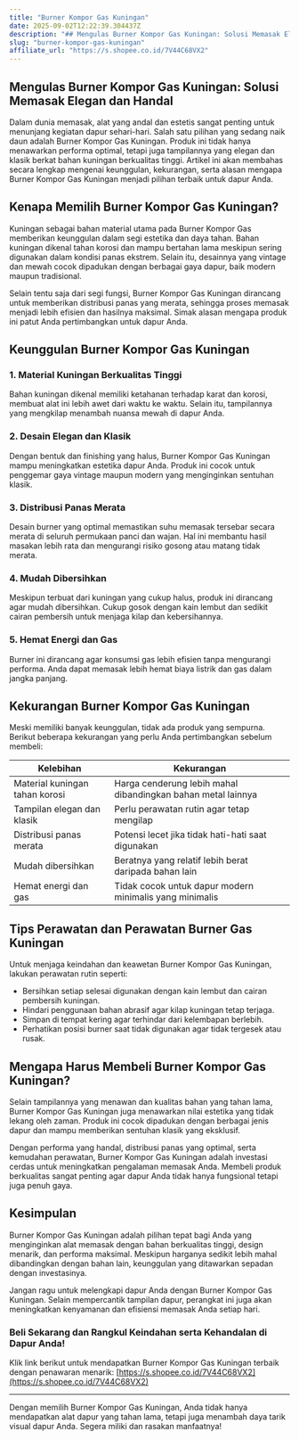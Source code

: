 ```yaml
---
title: "Burner Kompor Gas Kuningan"
date: 2025-09-02T12:22:39.304437Z
description: "## Mengulas Burner Kompor Gas Kuningan: Solusi Memasak Elegan dan Handal..."
slug: "burner-kompor-gas-kuningan"
affiliate_url: "https://s.shopee.co.id/7V44C68VX2"
---
```

## Mengulas Burner Kompor Gas Kuningan: Solusi Memasak Elegan dan Handal

Dalam dunia memasak, alat yang andal dan estetis sangat penting untuk menunjang kegiatan dapur sehari-hari. Salah satu pilihan yang sedang naik daun adalah Burner Kompor Gas Kuningan. Produk ini tidak hanya menawarkan performa optimal, tetapi juga tampilannya yang elegan dan klasik berkat bahan kuningan berkualitas tinggi. Artikel ini akan membahas secara lengkap mengenai keunggulan, kekurangan, serta alasan mengapa Burner Kompor Gas Kuningan menjadi pilihan terbaik untuk dapur Anda.

## Kenapa Memilih Burner Kompor Gas Kuningan?

Kuningan sebagai bahan material utama pada Burner Kompor Gas memberikan keunggulan dalam segi estetika dan daya tahan. Bahan kuningan dikenal tahan korosi dan mampu bertahan lama meskipun sering digunakan dalam kondisi panas ekstrem. Selain itu, desainnya yang vintage dan mewah cocok dipadukan dengan berbagai gaya dapur, baik modern maupun tradisional.

Selain tentu saja dari segi fungsi, Burner Kompor Gas Kuningan dirancang untuk memberikan distribusi panas yang merata, sehingga proses memasak menjadi lebih efisien dan hasilnya maksimal. Simak alasan mengapa produk ini patut Anda pertimbangkan untuk dapur Anda.

## Keunggulan Burner Kompor Gas Kuningan

### 1. Material Kuningan Berkualitas Tinggi

Bahan kuningan dikenal memiliki ketahanan terhadap karat dan korosi, membuat alat ini lebih awet dari waktu ke waktu. Selain itu, tampilannya yang mengkilap menambah nuansa mewah di dapur Anda.

### 2. Desain Elegan dan Klasik

Dengan bentuk dan finishing yang halus, Burner Kompor Gas Kuningan mampu meningkatkan estetika dapur Anda. Produk ini cocok untuk penggemar gaya vintage maupun modern yang menginginkan sentuhan klasik.

### 3. Distribusi Panas Merata

Desain burner yang optimal memastikan suhu memasak tersebar secara merata di seluruh permukaan panci dan wajan. Hal ini membantu hasil masakan lebih rata dan mengurangi risiko gosong atau matang tidak merata.

### 4. Mudah Dibersihkan

Meskipun terbuat dari kuningan yang cukup halus, produk ini dirancang agar mudah dibersihkan. Cukup gosok dengan kain lembut dan sedikit cairan pembersih untuk menjaga kilap dan kebersihannya.

### 5. Hemat Energi dan Gas

Burner ini dirancang agar konsumsi gas lebih efisien tanpa mengurangi performa. Anda dapat memasak lebih hemat biaya listrik dan gas dalam jangka panjang.

## Kekurangan Burner Kompor Gas Kuningan

Meski memiliki banyak keunggulan, tidak ada produk yang sempurna. Berikut beberapa kekurangan yang perlu Anda pertimbangkan sebelum membeli:

| **Kelebihan** | **Kekurangan** |
|----------------|----------------|
| Material kuningan tahan korosi | Harga cenderung lebih mahal dibandingkan bahan metal lainnya |
| Tampilan elegan dan klasik | Perlu perawatan rutin agar tetap mengilap |
| Distribusi panas merata | Potensi lecet jika tidak hati-hati saat digunakan |
| Mudah dibersihkan | Beratnya yang relatif lebih berat daripada bahan lain |
| Hemat energi dan gas | Tidak cocok untuk dapur modern minimalis yang minimalis |

## Tips Perawatan dan Perawatan Burner Gas Kuningan

Untuk menjaga keindahan dan keawetan Burner Kompor Gas Kuningan, lakukan perawatan rutin seperti:

- Bersihkan setiap selesai digunakan dengan kain lembut dan cairan pembersih kuningan.
- Hindari penggunaan bahan abrasif agar kilap kuningan tetap terjaga.
- Simpan di tempat kering agar terhindar dari kelembapan berlebih.
- Perhatikan posisi burner saat tidak digunakan agar tidak tergesek atau rusak.

## Mengapa Harus Membeli Burner Kompor Gas Kuningan?

Selain tampilannya yang menawan dan kualitas bahan yang tahan lama, Burner Kompor Gas Kuningan juga menawarkan nilai estetika yang tidak lekang oleh zaman. Produk ini cocok dipadukan dengan berbagai jenis dapur dan mampu memberikan sentuhan klasik yang eksklusif.

Dengan performa yang handal, distribusi panas yang optimal, serta kemudahan perawatan, Burner Kompor Gas Kuningan adalah investasi cerdas untuk meningkatkan pengalaman memasak Anda. Membeli produk berkualitas sangat penting agar dapur Anda tidak hanya fungsional tetapi juga penuh gaya.

## Kesimpulan

Burner Kompor Gas Kuningan adalah pilihan tepat bagi Anda yang menginginkan alat memasak dengan bahan berkualitas tinggi, design menarik, dan performa maksimal. Meskipun harganya sedikit lebih mahal dibandingkan dengan bahan lain, keunggulan yang ditawarkan sepadan dengan investasinya.

Jangan ragu untuk melengkapi dapur Anda dengan Burner Kompor Gas Kuningan. Selain mempercantik tampilan dapur, perangkat ini juga akan meningkatkan kenyamanan dan efisiensi memasak Anda setiap hari.

### Beli Sekarang dan Rangkul Keindahan serta Kehandalan di Dapur Anda!

Klik link berikut untuk mendapatkan Burner Kompor Gas Kuningan terbaik dengan penawaran menarik: [https://s.shopee.co.id/7V44C68VX2](https://s.shopee.co.id/7V44C68VX2)

---

Dengan memilih Burner Kompor Gas Kuningan, Anda tidak hanya mendapatkan alat dapur yang tahan lama, tetapi juga menambah daya tarik visual dapur Anda. Segera miliki dan rasakan manfaatnya!